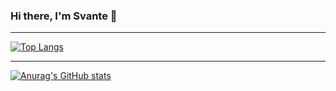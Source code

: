 ### Hi there, I'm Svante 👋
--- 

[![Top Langs](https://github-readme-stats.vercel.app/api/top-langs/?username=svante2001)](https://github.com/anuraghazra/github-readme-stats)

---
[![Anurag's GitHub stats](https://github-readme-stats.vercel.app/api?username=svante2001)](https://github.com/anuraghazra/github-readme-stats)
